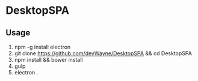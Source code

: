 # DesktopSPA

## Usage


1. npm -g install electron
2. git clone https://github.com/devWayne/DesktopSPA && cd DesktopSPA
3. npm install && bower install
4. gulp
3. electron .
